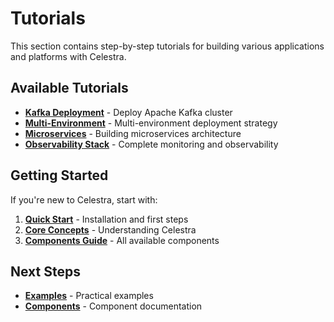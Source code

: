 # Tutorials

This section contains step-by-step tutorials for building various applications and platforms with Celestra.

## Available Tutorials

- **[Kafka Deployment](kafka-deployment.md)** - Deploy Apache Kafka cluster
- **[Multi-Environment](multi-environment.md)** - Multi-environment deployment strategy
- **[Microservices](microservices.md)** - Building microservices architecture
- **[Observability Stack](observability-stack.md)** - Complete monitoring and observability

## Getting Started

If you're new to Celestra, start with:
1. **[Quick Start](../getting-started/quick-start.md)** - Installation and first steps
2. **[Core Concepts](../getting-started/core-concepts.md)** - Understanding Celestra
3. **[Components Guide](../components/index.md)** - All available components

## Next Steps

- **[Examples](../examples/index.md)** - Practical examples
- **[Components](../components/index.md)** - Component documentation 